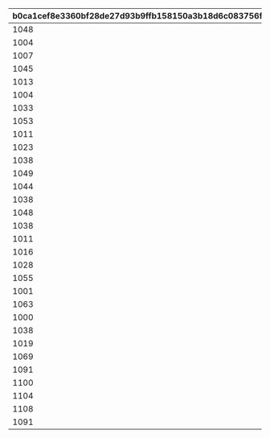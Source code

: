 |b0ca1cef8e3360bf28de27d93b9ffb158150a3b18d6c083756fb626b8c9749d1|929a2576506141c9fa691b96f28d00e932ccf2eba897d8240bf7b44578d9eb8c|97d63bd31f6091b4071f1b329d5ca625362a2ae494036b2f283a0aef4710bcba|834464688b49da1425e85ea84e78d82d400b318ffd53cc44add05021e031b772|9a809af5881e59cbcad0715b90f1c7a4c272b2c50aa60160e3f3799e84b630ac|
| --- | --- | --- | --- | --- |
|1048|1037|1045|1025|1|
|1004|1062|1006|1003|2|
|1007|1029|1006|1003|3|
|1045|1025|1062|1047|4|
|1013|1003|1022|1043|5|
|1004|1048|1019|1006|6|
|1033|1037|1003|1062|7|
|1053|1050|1059|1056|8|
|1011|1030|1034|1001|9|
|1023|1046|1026|1063|10|
|1038|1014|1044|1020|11|
|1049|1008|1040|1017|12|
|1044|1017|1020|1023|13|
|1038|1001|1020|1017|14|
|1048|1036|1008|1030|15|
|1038|1004|1011|1044|16|
|1011|1005|1022|1043|17|
|1016|1042|1047|1046|18|
|1028|1041|1063|1014|19|
|1055|1061|1058|1052|20|
|1001|1031|1024|1025|21|
|1063|1064|1005|1024|22|
|1000|1066|1044|1040|23|
|1038|1076|1010|1000|24|
|1019|1077|1043|1003|25|
|1069|1071|1068|1070|26|
|1091|1089|1090|1092|27|
|1100|1097|1099|1098|28|
|1104|1101|1103|1102|29|
|1108|1105|1107|1106|30|
|1091|1088|1090|1089|31|